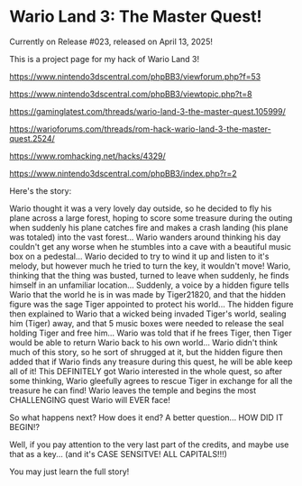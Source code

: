 # Wario Land 3: The Master Quest!

Currently on Release #023, released on April 13, 2025!

This is a project page for my hack of Wario Land 3!

https://www.nintendo3dscentral.com/phpBB3/viewforum.php?f=53

https://www.nintendo3dscentral.com/phpBB3/viewtopic.php?t=8

https://gaminglatest.com/threads/wario-land-3-the-master-quest.105999/

https://warioforums.com/threads/rom-hack-wario-land-3-the-master-quest.2524/

https://www.romhacking.net/hacks/4329/

https://www.nintendo3dscentral.com/phpBB3/index.php?r=2

Here's the story:

Wario thought it was a very lovely day outside, so he decided to fly his plane across a large forest, 
hoping to score some treasure during the outing when suddenly his plane catches fire 
and makes a crash landing (his plane was totaled) into the vast forest...
Wario wanders around thinking his day couldn't get any worse when he stumbles into a cave with a beautiful music box on a pedestal...
Wario decided to try to wind it up and listen to it's melody, 
but however much he tried to turn the key, it wouldn't move! Wario, thinking that the thing was busted, 
turned to leave when suddenly, he finds himself in an unfamiliar location... 
Suddenly, a voice by a hidden figure tells Wario that the world he is in was made by Tiger21820, 
and that the hidden figure was the sage Tiger appointed to protect his world... 
The hidden figure then explained to Wario that a wicked being invaded Tiger's world, sealing him (Tiger) away, 
and that 5 music boxes were needed to release the seal holding Tiger and free him... 
Wario was told that if he frees Tiger, then Tiger would be able to return Wario back to his own world... 
Wario didn't think much of this story, so he sort of shrugged at it, 
but the hidden figure then added that if Wario finds any treasure during this quest, he will be able keep all of it! 
This DEFINITELY got Wario interested in the whole quest, so after some thinking, 
Wario gleefully agrees to rescue Tiger in exchange for all the treasure he can find! 
Wario leaves the temple and begins the most CHALLENGING quest Wario will EVER face!

So what happens next? 
How does it end? 
A better question... 
HOW DID IT BEGIN!?

Well, if you pay attention to the very last part of the credits, and maybe use that as a key... 
(and it's CASE SENSITVE! ALL CAPITALS!!!) 

You may just learn the full story!


